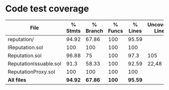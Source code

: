 # Code test coverage

| File                    |  % Stmts | % Branch |  % Funcs |  % Lines | Uncovered Lines |
| ----------------------- | -------- | -------- | -------- | -------- | --------------- |
| reputation/             |    94.92 |    67.86 |      100 |    95.59 |                 |
|  IReputation.sol        |      100 |      100 |      100 |      100 |                 |
|  Reputation.sol         |    96.88 |       75 |      100 |     97.3 |             105 |
|  ReputationIssuable.sol |     91.3 |    58.33 |      100 |    92.59 |           22,48 |
|  ReputationProxy.sol    |      100 |      100 |      100 |      100 |                 |
| **All files**            |  **94.92** |    **67.86** |      **100** |    **95.59** |                 |

